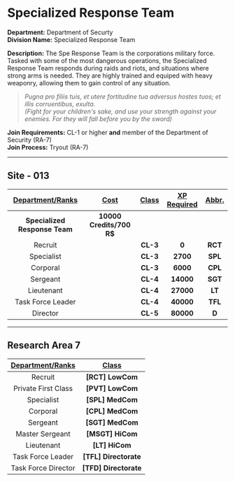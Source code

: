 # Specialized Response Team

**Department:** Department of Securty  
**Division Name:** Specialized Response Team

**Description:** The Spe Response Team is the corporations military force. Tasked with some of the most dangerous operations, the Specialized Response Team responds during raids and riots, and situations where strong arms is needed. They are highly trained and equiped with heavy weaponry, allowing them to gain control of any situation.

> *Pugna pro filiis tuis, et utere fortitudine tua adversus hostes tuos; et illis corruentibus, exulta.*  
> *(Fight for your children's sake, and use your strength against your enemies. For they will fall before you by the sword)*

**Join Requirements:** CL-1 or higher **and** member of the Department of Security (RA-7)  
**Join Process:** Tryout (RA-7)

---

## Site - 013

| **<ins>Department/Ranks</ins>** | **<ins>Cost</ins>** | **<ins>Class</ins>** | **<ins>XP Required</ins>** | **<ins>Abbr.</ins>** |
|:---:|:---:|:---:|:---:|:---:|
| **Specialized Response Team** | **10000 Credits/700 R$** |  |  |  |
| Recruit |  | **CL-3** | **0** | **RCT** |
| Specialist |  | **CL-3** | **2700** | **SPL** |
| Corporal |  | **CL-3** | **6000** | **CPL** |
| Sergeant |  | **CL-4** | **14000** | **SGT** |
| Lieutenant |  | **CL-4** | **27000** | **LT** |
| Task Force Leader |  | **CL-4** | **40000** | **TFL** |
| Director |  | **CL-5** | **80000** | **D** |

---

## Research Area 7
| **<ins>Department/Ranks</ins>** | **<ins>Class</ins>** |
|:---:|:---:|
| Recruit | **[RCT] LowCom** |
| Private First Class | **[PVT] LowCom** |
| Specialist | **[SPL] MedCom** |
| Corporal | **[CPL] MedCom** |
| Sergeant | **[SGT] MedCom** |
| Master Sergeant | **[MSGT] HiCom** |
| Lieutenant | **[LT] HiCom** |
| Task Force Leader | **[TFL] Directorate** |
| Task Force Director | **[TFD] Directorate** |
